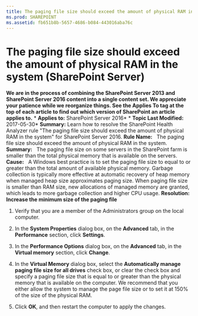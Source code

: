 ```yaml
---
title: The paging file size should exceed the amount of physical RAM in the system (SharePoint Server)
ms.prod: SHAREPOINT
ms.assetid: fb651b8b-5657-4686-b084-443016aba76c
---
```



# The paging file size should exceed the amount of physical RAM in the system (SharePoint Server)
 **We are in the process of combining the SharePoint Server 2013 and SharePoint Server 2016 content into a single content set. We appreciate your patience while we reorganize things. See the Applies To tag at the top of each article to find out which version of SharePoint an article applies to.** * **Applies to:** SharePoint Server 2016*  * **Topic Last Modified:** 2017-05-30* **Summary:** Learn how to resolve the SharePoint Health Analyzer rule "The paging file size should exceed the amount of physical RAM in the system" for SharePoint Server 2016. **Rule Name:**   The paging file size should exceed the amount of physical RAM in the system. **Summary:**   The paging file size on some servers in the SharePoint farm is smaller than the total physical memory that is available on the servers. **Cause:**   A Windows best practice is to set the paging file size to equal to or greater than the total amount of available physical memory. Garbage collection is typically more effective at automatic recovery of heap memory when managed heap size approximates paging size. When paging file size is smaller than RAM size, new allocations of managed memory are granted, which leads to more garbage collection and higher CPU usage. **Resolution: Increase the minimum size of the paging file**
1. Verify that you are a member of the Administrators group on the local computer.
    
  
2. In the **System Properties** dialog box, on the **Advanced** tab, in the **Performance** section, click **Settings**.
    
  
3. In the **Performance Options** dialog box, on the **Advanced** tab, in the **Virtual memory** section, click **Change**.
    
  
4. In the **Virtual Memory** dialog box, select the **Automatically manage paging file size for all drives** check box, or clear the check box and specify a paging file size that is equal to or greater than the physical memory that is available on the computer. We recommend that you either allow the system to manage the page file size or to set it at 150% of the size of the physical RAM.
    
  
5. Click **OK**, and then restart the computer to apply the changes.
    
  

